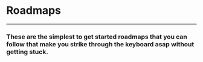 # Roadmaps
******
### These are the simplest to get started roadmaps that you can follow that make you strike through the keyboard asap without getting stuck.
